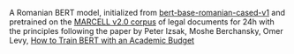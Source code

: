 A Romanian BERT model, initialized from [bert-base-romanian-cased-v1](https://huggingface.co/dumitrescustefan/bert-base-romanian-cased-v1) and pretrained on the [MARCELL v2.0 corpus](https://elrc-share.eu/repository/browse/marcell-romanian-legislative-subcorpus-v2/2da548428b9d11eb9c1a00155d026706ce94a6b59ffc4b0e9fb5cd9cebe6889e/) of legal documents for 24h with the principles following the paper by Peter Izsak, Moshe Berchansky, Omer Levy, [How to Train BERT with an Academic Budget](https://aclanthology.org/2021.emnlp-main.831.pdf) 
